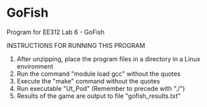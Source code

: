 # GoFish
Program for EE312 Lab 6 - GoFish

INSTRUCTIONS FOR RUNNING THIS PROGRAM
1. After unzipping, place the program files in a directory in a Linux environment
2. Run the command "module load gcc" without the quotes
3. Execute the "make" command without the quotes
4. Run executable "Ut_Pod" (Remember to precede with "./")
5. Results of the game are output to file "gofish_results.txt"
